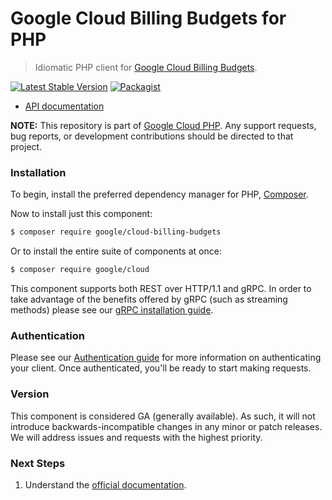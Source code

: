 # Google Cloud Billing Budgets for PHP

> Idiomatic PHP client for [Google Cloud Billing Budgets](https://cloud.google.com/billing).

[![Latest Stable Version](https://poser.pugx.org/google/cloud-billing-budgets/v/stable)](https://packagist.org/packages/google/cloud-billing-budgets) [![Packagist](https://img.shields.io/packagist/dm/google/cloud-billing-budgets.svg)](https://packagist.org/packages/google/cloud-billing-budgets)

* [API documentation](http://googleapis.github.io/google-cloud-php/#/docs/cloud-billing-budgets/latest/billingbudgets/readme)

**NOTE:** This repository is part of [Google Cloud PHP](https://github.com/googleapis/google-cloud-php). Any
support requests, bug reports, or development contributions should be directed to
that project.

### Installation

To begin, install the preferred dependency manager for PHP, [Composer](https://getcomposer.org/).

Now to install just this component:

```sh
$ composer require google/cloud-billing-budgets
```

Or to install the entire suite of components at once:

```sh
$ composer require google/cloud
```

This component supports both REST over HTTP/1.1 and gRPC. In order to take advantage of the benefits offered by gRPC (such as streaming methods)
please see our [gRPC installation guide](https://cloud.google.com/php/grpc).

### Authentication

Please see our [Authentication guide](https://github.com/googleapis/google-cloud-php/blob/main/AUTHENTICATION.md) for more information
on authenticating your client. Once authenticated, you'll be ready to start making requests.


### Version

This component is considered GA (generally available). As such, it will not introduce backwards-incompatible changes in
any minor or patch releases. We will address issues and requests with the highest priority.

### Next Steps

1. Understand the [official documentation](https://cloud.google.com/billing/docs).
